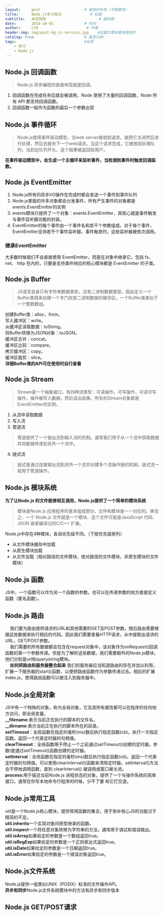 ```yaml
---
layout:     post                    # 使用的布局（不需要改）
title:      Node.js学习笔记	           	# 标题 
subtitle:   未完待续						# 副标题
date:       2018-10-01              # 时间
author:     LYH                      # 作者
header-img: img/post-bg-js-version.jpg    #这篇文章标题背景图片
catalog: true                       # 是否归档
tags:                               #标签
    - 学习
    - Node.js
---
```


## Node.js 回调函数
> Node.js 异步编程的直接体现就是回调。  

1. 回调函数在完成任务后就会被调用，Node 使用了大量的回调函数，Node 所有 API 都支持回调函数。  
2. 回调函数一般作为函数的最后一个参数出现

## Node.js 事件循环
> Node.js使用事件驱动模型，当web server接收到请求，就把它关闭然后进行处理，然后去服务下一个web请求。当这个请求完成，它被放回处理队列，当到达队列开头，这个结果被返回给用户。  

**在事件驱动模型中，会生成一个主循环来监听事件，当检测到事件时触发回调函数。**  


## Node.js EventEmitter
1. Node.js所有的异步I/O操作在完成时都会发送一个事件到事件队列
2. Node.js里面的许多对象都会分发事件，所有产生事件的对象都是events.EventEmitter的实例
3. events模块只提供了一个对象：events.EventEmitter，其核心就是事件触发与事件监听器功能的封装。
4. EventEmitter的每个事件由一个事件名和若干个参数组成。对于每个事件，EventEmitter支持若干个事件监听器，事件触发时，这些监听器被依次调用。  

### 继承EventEmitter  
大多数时候我们不会直接使用 EventEmitter，而是在对象中继承它。包括 fs、net、 http 在内的，只要是支持事件响应的核心模块都是 EventEmitter 的子类。

## Node.js Buffer
> JS语言自身只有字符串数据类型，没有二进制数据类型。因此定义一个Buffer类用来创建一个专门存放二进制数据的缓存区。一个Buffer类类似于一个整数数组。

创建Buffer类：alloc，from。  
写入缓冲区：write。  
从缓冲区读取数据：toString。  
将Buffer转换为JSON对象：toJSON。  
缓冲区合并：concat。  
缓冲区比较：compare。  
拷贝缓冲区：copy。  
缓冲区裁剪：slice。  
**详细Buffer类的API可在使用时自行查看**  

## Node.js Stream
> Stream是一个抽象接口，有四种流类型：可读操作，可写操作，可读可写操作，操作被写入数据，然后读出结果。所有的Stream对象都是EventEmitter的实例。

1. 从流中读取数据
2. 写入流
3. 管道流

> 管道提供了一个输出流到输入流的机制。通常我们用于从一个流中获取数据并将数据传递到另外一个流中。

4. 链式流

> 链式是通过连接输出流到另外一个流并创建多个流操作链的机制。链式流一般用于管道操作。

## Node.js 模块系统

**为了让Node.js 的文件能够相互调用，Node.js提供了一个简单的模块系统**

> 模块是Node.js 应用程序的基本组成部分，文件和模块是一一对应的。换言之，一个 Node.js 文件就是一个模块，这个文件可能是JavaScript 代码、JSON 或者编译过的C/C++ 扩展。

Node.js中存在4种模块，各自优先级不同。（下按优先级排列）  

* 从文件模块缓存中加载
* 从原生模块加载
* 从文件加载（相对路径的文件模块，绝对路径的文件模块，非原生模块的文件模块）

## Node.js 函数

JS中，一个函数可以作为另一个函数的参数。也可以在传递参数的地方直接定义函数（匿名函数）。

## Node.js 路由

&#160;&#160;&#160;&#160;我们要为路由提供请求的URL和其他需要的GET及POST参数，随后路由需要根据这些数据来执行相应的代码。因此我们需要查看HTTP请求，从中提取出请求的URL，GET/POST参数。  
&#160;&#160;&#160;&#160;我们需要的所有数据都会包含在request对象中，该对象作为onRequest()回调函数的第一个参数传递。但是为了解析这些数据，我们需要额外的Node.js模块，他们分别是url和querystring模块。  
&#160;&#160;&#160;&#160;**如何把路由和服务器整合起来** 我们的服务器应当知道路由的存在并加以利用，扩展一下服务器的start()函数，以便把路由函数作为参数传递过去。相应的扩展index.js，使得路由函数可以被注入到服务器中。  

## Node.js全局对象

JS中有一个特殊的对象，称为全局对象，它及其所有属性都可以在程序的任何地方访问，即全局变量。  
**__filename**:表示当前正在执行的脚本的文件名。  
**__dirname**:表示当前正在执行的脚本所在的目录。  
**setTimeout**：全局函数在指定的毫秒(ms)数后执行指定函数(cb)。执行一次指定函数。返回一个代表定时器的句柄值。  
**clearTimeout**：全局函数用于停止一个之前通过setTimeout()创建的定时器。参数t是通过setTimeout()函数创建的定时器。  
**setInterval**：全局函数在指定的毫秒(ms)数后执行指定函数(cb)。返回一个代表定时器的句柄值。可以使用clearInterval(t)函数来清除定时器。setInterval()方法会不停地调用函数，直到 clearInterval() 被调用或窗口被关闭。  
**process**:用于描述当前Node.js 进程状态的对象，提供了一个与操作系统的简单接口。通常在你写本地命令行程序的时候，少不了要 和它打交道。  

## Node.js常用工具

util是一个Node.js核心模块，提供常用函数的集合，用于弥补核心JS的功能过于精简的不足。  
**util.inherits**一个实现对象间原型继承的函数。  
**util.inspect**一个将任意对象转换为字符串的方法，通常用于调试和错误输出。  
**util.isArray**如果给定的参数是一个数组返回true。  
**util.isRegExp**如果给定的参数是一个正则表达式返回true。  
**util.isDate**如果给定的参数是一个日期返回true。  
**util.isError**如果给定的参数是一个错误对象返回true。  

## Node.js文件系统

Node.js提供一组类似UNIX（POSIX）标准的文件操作API。  
**异步和同步**Node.js文件系统模块中的方法有异步和同步版本

## Node.js GET/POST请求


